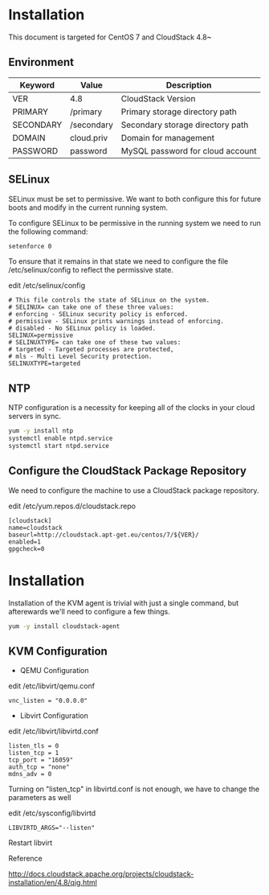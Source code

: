 # Installation

This document is targeted for CentOS 7 and CloudStack 4.8~

## Environment

Keyword         | Value             | Description
----            | ----              | ----
VER             | 4.8               | CloudStack Version
PRIMARY         | /primary          | Primary storage directory path
SECONDARY       | /secondary        | Secondary storage directory path
DOMAIN          | cloud.priv        | Domain for management
PASSWORD        | password          | MySQL password for cloud account

## SELinux

SELinux must be set to permissive. We want to both configure this for future boots and modify in the current running system.

To configure SELinux to be permissive in the running system we need to run the following command:

~~~bash
setenforce 0
~~~

To ensure that it remains in that state we need to configure the file /etc/selinux/config to reflect the permissive state.

edit /etc/selinux/config

~~~text
# This file controls the state of SELinux on the system.
# SELINUX= can take one of these three values:
# enforcing - SELinux security policy is enforced.
# permissive - SELinux prints warnings instead of enforcing.
# disabled - No SELinux policy is loaded.
SELINUX=permissive
# SELINUXTYPE= can take one of these two values:
# targeted - Targeted processes are protected,
# mls - Multi Level Security protection.
SELINUXTYPE=targeted
~~~

## NTP

NTP configuration is a necessity for keeping all of the clocks in your cloud servers in sync.

~~~bash
yum -y install ntp
systemctl enable ntpd.service
systemctl start ntpd.service
~~~

## Configure the CloudStack Package Repository

We need to configure the machine to use a CloudStack package repository.

edit /etc/yum.repos.d/cloudstack.repo

~~~text
[cloudstack]
name=cloudstack
baseurl=http://cloudstack.apt-get.eu/centos/7/${VER}/
enabled=1
gpgcheck=0
~~~

# Installation

Installation of the KVM agent is trivial with just a single command, but afterewards we'll need to configure a few things.


~~~bash
yum -y install cloudstack-agent
~~~

## KVM Configuration

* QEMU Configuration

edit /etc/libvirt/qemu.conf

~~~text
vnc_listen = "0.0.0.0"
~~~

* Libvirt Configuration

edit /etc/libvirt/libvirtd.conf

~~~text
listen_tls = 0
listen_tcp = 1
tcp_port = "16059"
auth_tcp = "none"
mdns_adv = 0
~~~

Turning on "listen_tcp" in libvirtd.conf is not enough, we have to change the parameters as well

edit /etc/sysconfig/libvirtd

~~~text
LIBVIRTD_ARGS="--listen"
~~~

Restart libvirt


Reference

http://docs.cloudstack.apache.org/projects/cloudstack-installation/en/4.8/qig.html
